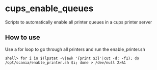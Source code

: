 # cups_enable_queues
Scripts to automatically enable all printer queues in a cups printer server

## How to use
Use a for loop to go through all printers and run the enable_printer.sh

```
shell> for i in $(lpstat -v|awk '{print $3}'|cut -d: -f1); do /opt/scania/enable_printer.sh $i; done > /dev/null 2>&1
```
